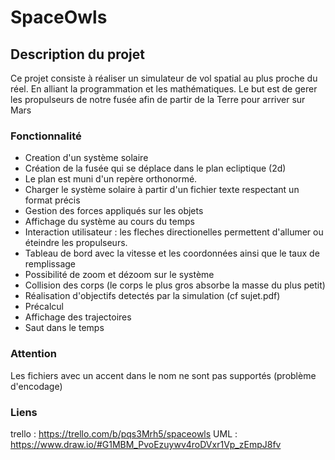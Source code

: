 # SpaceOwls
## Description du projet
Ce projet consiste à réaliser un simulateur de vol spatial au plus proche du réel. En alliant la programmation et les mathématiques. Le but est de gerer les propulseurs de notre fusée afin de partir de la Terre pour arriver sur Mars

### Fonctionnalité

* Creation d'un système solaire
* Création de la fusée qui se déplace dans le plan ecliptique (2d)
* Le plan est muni d'un repère orthonormé.
* Charger le système solaire à partir d'un fichier texte respectant un format précis
* Gestion des forces appliqués sur les objets
* Affichage du système au cours du temps
* Interaction utilisateur : les fleches directionelles permettent d'allumer ou éteindre les propulseurs.
* Tableau de bord avec la vitesse et les coordonnées ainsi que le taux de remplissage
* Possibilité de zoom et dézoom sur le système
* Collision des corps (le corps le plus gros absorbe la masse du plus petit)
* Réalisation d'objectifs detectés par la simulation (cf sujet.pdf)
* Précalcul
* Affichage des trajectoires
* Saut dans le temps

### Attention

Les fichiers avec un accent dans le nom ne sont pas supportés (problème d'encodage)

### Liens

trello :
https://trello.com/b/pqs3Mrh5/spaceowls
UML :
https://www.draw.io/#G1MBM_PvoEzuywv4roDVxr1Vp_zEmpJ8fv

